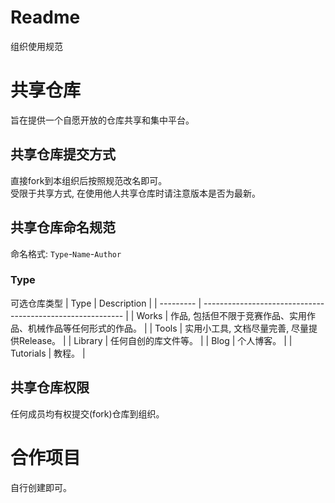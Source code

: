 # Readme  
组织使用规范  
# 共享仓库  
旨在提供一个自愿开放的仓库共享和集中平台。  
## 共享仓库提交方式  
直接fork到本组织后按照规范改名即可。  
受限于共享方式, 在使用他人共享仓库时请注意版本是否为最新。  
## 共享仓库命名规范  
命名格式: `Type`-`Name`-`Author`  
### Type
可选仓库类型
| Type      | Description                                                |
| --------- | ---------------------------------------------------------- |
| Works     | 作品, 包括但不限于竞赛作品、实用作品、机械作品等任何形式的作品。 |
| Tools     | 实用小工具, 文档尽量完善, 尽量提供Release。                   |
| Library   | 任何自创的库文件等。                                         |
| Blog      | 个人博客。                                                  |
| Tutorials | 教程。                                                      |

## 共享仓库权限
任何成员均有权提交(fork)仓库到组织。  

# 合作项目
自行创建即可。  
